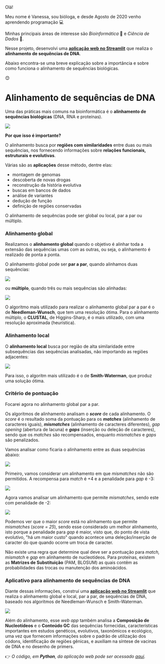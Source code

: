 Olá! 

Meu nome é Vanessa, sou bióloga, e desde Agosto de 2020 venho aprendendo programação 💻 

Minhas principais áreas de interesse são *Bioinformática* 🧬 e *Ciência de Dados* 🎲.

Nesse projeto, desenvolvi uma [**aplicação web no Streamlit**](https://share.streamlit.io/vanleiko/dna-streamlit/main/src/app-dna-v2.py) que realiza o **alinhamento de sequências de DNA**.

Abaixo encontra-se uma breve explicação sobre a importância e sobre como funciona o alinhamento de sequências biológicas.

😊

# Alinhamento de sequências de DNA 

Uma das práticas mais comuns na bioinformática é o **alinhamento de sequências biológicas** (DNA, RNA e proteínas).

![](https://raw.githubusercontent.com/vanleiko/meus-projetos/main/alinhamentos-capa.jpg)

**Por que isso é importante?**

O alinhamento busca por **regiões com similaridades** entre duas ou mais sequências, nos fornecendo informações sobre **relações funcionais, estruturais e evolutivas**. 

Várias são as **aplicações** desse método, dentre elas:
- montagem de genomas
- descoberta de novas drogas
- reconstrução da história evolutiva
- buscas em bancos de dados
- análise de variantes
- dedução de função
- definição de regiões conservadas

O alinhamento de sequências pode ser global ou local, par a par ou múltiplo. 

### Alinhamento global

Realizamos o **alinhamento global** quando o objetivo é alinhar toda a extensão das sequências umas com as outras, ou seja, o alinhamento é realizado de ponta a ponta.

O alinhamento global pode ser **par a par**, quando alinhamos duas sequências:

![](https://raw.githubusercontent.com/vanleiko/meus-projetos/main/alinhamento-global-par.jpg)

ou **múltiplo**, quando três ou mais sequências são alinhadas:

![](https://raw.githubusercontent.com/vanleiko/meus-projetos/main/alinhamento-global.mul.jpg)

O algoritmo mais utilizado para realizar o alinhamento global par a par é o de **Needleman-Wunsch**, que tem uma resolução ótima. Para o alinhamento múltiplo, o **CLUSTAL**, de Higgins-Sharp, é o mais utilizado, com uma resolução aproximada (heurística). 

### Alinhamento local

O **alinhamento local** busca por região de alta similaridade entre subsequências das sequências analisadas, não importando as regiões adjacentes: 

![](https://raw.githubusercontent.com/vanleiko/meus-projetos/main/alinhamento-local.jpg)

Para isso, o algoritm mais utilizado é o de **Smith-Waterman**, que produz uma solução ótima.

### Critério de pontuação

Focarei agora no alinhamento global par a par.

Os algoritmos de alinhamento analisam o ***score*** de cada alinhamento. O *score* é o resultado soma da pontuação para os ***matches*** (alinhamento de caracteres iguais), ***mismatches*** (alinhamento de caracteres diferentes), *gap opening* (abertura de lacuna)  e ***gaps*** (inserção ou deleção de caracteres), sendo que os *matches* são recompensados, enquanto *mismatches* e *gaps* são penalizados.

Vamos analisar como ficaria o alinhamento entre as duas sequências abaixo:

![](https://raw.githubusercontent.com/vanleiko/meus-projetos/main/sequencias.jpg)

Primeiro, vamos considerar um alinhamento em que *mismatches* não são permitidos. A recompensa para *match* é +4 e a penalidade para *gap* é -3:

![](https://raw.githubusercontent.com/vanleiko/meus-projetos/main/sem-mismatch.jpg)


Agora vamos analisar um alinhamento que permite *mismatches*, sendo este com penalidade de -2:

![](https://raw.githubusercontent.com/vanleiko/meus-projetos/main/com-mismatch.jpg)


Podemos ver que o maior *score* está no alinhamento que permite *mismatches* (*score = 25*), sendo esse considerado um melhor alinhamento, isto porque a penalidade para *gap* é maior, visto que, do ponto de vista evolutivo, "há um maior custo" quando acontece uma deleção/inserção de caracter do que quando ocorre um troca de caracter.

Não existe uma regra que determine qual deve ser a pontuação para *match, mismatch* e *gap* em alinhamento de nucleotídeos. Para proteínas, existem as **Matrizes de Substituição** (PAM, BLOSUM) as quais contêm as probabilidades das trocas ou manutenção dos aminoácidos.

### Aplicativo para alinhamento de sequências de DNA

Diante dessas informações, construí uma [**aplicação web no Streamlit**](https://share.streamlit.io/vanleiko/dna-streamlit/main/src/app-dna-v2.py) que realiza o alinhamento global e local, par a par, de sequências de DNA, baseado nos algoritmos de Needleman-Wunsch e Smith-Waterman.

![](https://raw.githubusercontent.com/vanleiko/meus-projetos/main/st-image.png)

Além do alinhamento, esse *web app* também analisa a **Composição de Nucleotídeos** e o **Conteúdo GC** das sequências fornecidas, características importantes em estudos genéticos, evolutivos, taxonômicos e ecológico, uma vez que fornecem informações sobre o padrão de utilização dos códons, identificação de regiões gênicas, e auxiliam na síntese de vacinas de DNA e no desenho de primers.

👉 *O código, em **Python**, da aplicação web pode ser acessado [aqui](https://github.com/vanleiko/dna-streamlit/blob/main/src/app-dna-v2.py).* 













